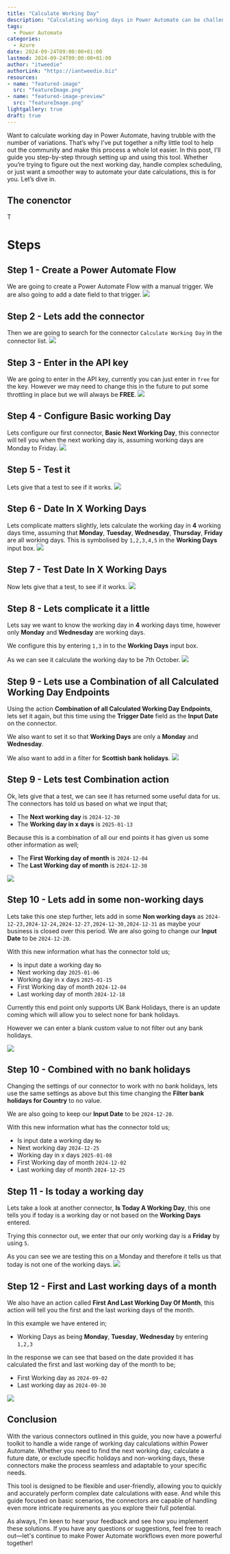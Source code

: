 ```yaml
---
title: "Calculate Working Day"
description: "Calculating working days in Power Automate can be challenging due to the various factors like weekends, holidays, and custom schedules. To help simplify this process, I’ve developed a tool designed to handle multiple working day scenarios with ease. This post walks you through the setup and usage of the tool, complete with step-by-step instructions."
tags:
  - Power Automate
categories:
  - Azure
date: 2024-09-24T09:00:00+01:00
lastmod: 2024-09-24T09:00:00+01:00
author: "itweedie"
authorLink: "https://iantweedie.biz"
resources:
- name: "featured-image"
  src: "featureImage.png"
- name: "featured-image-preview"
  src: "featureImage.png"
lightgallery: true
draft: true
---
```

Want to calculate working day in Power Automate, having trubble with the number of variations. That’s why I’ve put together a nifty little tool to help out the community and make this process a whole lot easier. In this post, I'll guide you step-by-step through setting up and using this tool. Whether you’re trying to figure out the next working day, handle complex scheduling, or just want a smoother way to automate your date calculations, this is for you. Let’s dive in. 

## The conenctor
T


# Steps

## Step 1 - Create a Power Automate Flow
We are going to create a Power Automate Flow with a manual trigger. We are also going to add a date field to that trigger. 
![](Step%201%20-%20Create%20a%20Power%20Automate%20Flow.gif)

## Step 2 - Lets add the connector
Then we are going to search for the connector `Calculate Working Day` in the connector list. 
![](Step%202%20-%20Lets%20add%20the%20connector.gif)

## Step 3 - Enter in the API key
We are going to enter in the API key, currently you can just enter in `free` for the key. However we may need to change this in the future to put some throttling in place but we will always be **FREE**. 
![](Step%203%20-%20Enter%20in%20the%20API%20key.gif)

## Step 4 - Configure Basic working Day
Lets configure our first connector, **Basic Next Working Day**, this connector will tell you when the next working day is, assuming working days are Monday to Friday. 
![](Step%204%20-%20Configure%20Basic%20working%20Day.gif)

## Step 5 - Test it
Lets give that a test to see if it works.
![](Step%205%20-%20Test%20it.gif)

## Step 6 - Date In X Working Days
Lets complicate matters slightly, lets calculate the working day in **4** working days time, assuming that **Monday**, **Tuesday**, **Wednesday**, **Thursday**, **Friday** are all working days. This is symbolised by `1,2,3,4,5` in the **Working Days** input box. 
![](Step%206%20-%20Date%20In%20X%20Working%20Days.gif)

## Step 7 - Test Date In X Working Days
Now lets give that a test, to see if it works. 
![](Step%207%20-%20Lets%20test%20Date%20In%20X%20Working%20Days.gif)

## Step 8 - Lets complicate it a little
Lets say we want to know the working day in **4** working days time, however only **Monday** and **Wednesday** are working days. 

We configure this by entering `1,3` in to the **Working Days** input box.

As we can see it calculate the working day to be 7th October. 
![](Step%208%20-%20Lets%20complicate%20it%20a%20little.gif)

## Step 9 - Lets use a Combination of all Calculated Working Day Endpoints
Using the action **Combination of all Calculated Working Day Endpoints**, lets set it again, but this time using the **Trigger Date** field as the **Input Date** on the connector. 

We also want to set it so that **Working Days** are only a **Monday** and **Wednesday**.

We also want to add in a filter for **Scottish bank holidays**. 
![](Step%209%20-%20Combination%20of%20all.gif)


## Step 9 - Lets test Combination action
Ok, lets give that a test, we can see it has returned some useful data for us. The connectors has told us based on what we input that;
- The **Next working day** is `2024-12-30`
- The **Working day in x days** is `2025-01-13`

Because this is a combination of all our end points it has given us some other information as well;
- The **First Working day of month** is `2024-12-04`
- The **Last Working day of month** is `2024-12-30`

![](Step%209%20-%20Lets%20test%20Combination%20action.gif)

## Step 10 - Lets add in some non-working days
Lets take this one step further, lets add in some **Non working days** as `2024-12-23,2024-12-24,2024-12-27,2024-12-30,2024-12-31` as maybe your business is closed over this period. We are also going to change our **Input Date** to be `2024-12-20`.

With this new information what has the connector told us;
- Is input date a working day `No`
- Next working day `2025-01-06`
- Working day in x days `2025-01-15`
- First Working day of month `2024-12-04`
- Last working day of month `2024-12-18`

Currently this end point only supports UK Bank Holidays, there is an update coming which will allow you to select none for bank holidays. 

However we can enter a blank custom value to not filter out any bank holidays.

![](Step%209%20-%20add%20non-working%20days.gif)

## Step 10 - Combined with no bank holidays
Changing the settings of our connector to work with no bank holidays, lets use the same settings as above but this time changing the **Filter bank holidays for Country** to no value. 

We are also going to keep our **Input Date** to be `2024-12-20`.

With this new information what has the connector told us;
- Is input date a working day `No`
- Next working day `2024-12-25`
- Working day in x days `2025-01-08`
- First Working day of month `2024-12-02`
- Last working day of month `2024-12-25`

## Step 11 - Is today a working day
Lets take a look at another connector, **Is Today A Working Day**, this one tells you if today is a working day or not based on the **Working Days** entered. 

Trying this connector out, we enter that our only working day is a **Friday** by using `5`. 

As you can see we are testing this on a Monday and therefore it tells us that today is not one of the working days. 
![](Step%2011%20-%20Is%20today%20a%20working%20day.gif)

## Step 12 - First and Last working days of a month
We also have an action called **First And Last Working Day Of Month**, this action will tell you the first and the last working days of the month. 

In this example we have entered in;
- Working Days as being **Monday**, **Tuesday**, **Wednesday** by entering `1,2,3`

In the response we can see that based on the date provided it has calculated the first and last working day of the month to be;
- First Working day as `2024-09-02`
- Last working day as `2024-09-30`

![](Step%2012%20-%20First%20and%20Last%20working%20days%20of%20a%20month.gif)

## Conclusion

With the various connectors outlined in this guide, you now have a powerful toolkit to handle a wide range of working day calculations within Power Automate. Whether you need to find the next working day, calculate a future date, or exclude specific holidays and non-working days, these connectors make the process seamless and adaptable to your specific needs.

This tool is designed to be flexible and user-friendly, allowing you to quickly and accurately perform complex date calculations with ease. And while this guide focused on basic scenarios, the connectors are capable of handling even more intricate requirements as you explore their full potential.

As always, I'm keen to hear your feedback and see how you implement these solutions. If you have any questions or suggestions, feel free to reach out—let's continue to make Power Automate workflows even more powerful together!